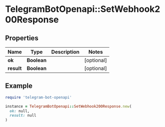 # TelegramBotOpenapi::SetWebhook200Response

## Properties

| Name | Type | Description | Notes |
| ---- | ---- | ----------- | ----- |
| **ok** | **Boolean** |  | [optional] |
| **result** | **Boolean** |  | [optional] |

## Example

```ruby
require 'telegram-bot-openapi'

instance = TelegramBotOpenapi::SetWebhook200Response.new(
  ok: null,
  result: null
)
```


